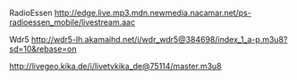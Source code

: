 RadioEssen http://edge.live.mp3.mdn.newmedia.nacamar.net/ps-radioessen_mobile/livestream.aac


Wdr5 http://wdr5-lh.akamaihd.net/i/wdr_wdr5@384698/index_1_a-p.m3u8?sd=10&rebase=on


http://livegeo.kika.de/i/livetvkika_de@75114/master.m3u8



